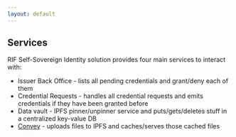 ```yaml
---
layout: default
---
```


## Services

RIF Self-Sovereign Identity solution provides four main services to interact with:

- Issuer Back Office - lists all pending credentials and grant/deny each of them
- Credential Requests - handles all credential requests and emits credentials if they have been granted before
- Data vault - IPFS pinner/unpinner service and puts/gets/deletes stuff in a centralized key-value DB
- [Convey](./convey-service) - uploads files to IPFS and caches/serves those cached files